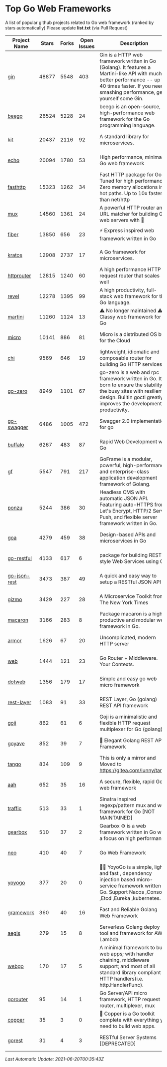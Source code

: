 # Top Go Web Frameworks
A list of popular github projects related to Go web framework (ranked by stars automatically)
Please update **list.txt** (via Pull Request)

| Project Name | Stars | Forks | Open Issues | Description | Last Commit |
| ------------ | ----- | ----- | ----------- | ----------- | ----------- |
| [gin](https://github.com/gin-gonic/gin) | 48877 | 5548 | 403 | Gin is a HTTP web framework written in Go (Golang). It features a Martini-like API with much better performance -- up to 40 times faster. If you need smashing performance, get yourself some Gin. | 2021-06-03 12:12:51 |
| [beego](https://github.com/beego/beego) | 26524 | 5228 | 24 | beego is an open-source, high-performance web framework for the Go programming language. | 2021-06-16 14:13:10 |
| [kit](https://github.com/go-kit/kit) | 20437 | 2116 | 92 | A standard library for microservices. | 2021-06-19 13:19:34 |
| [echo](https://github.com/labstack/echo) | 20094 | 1780 | 53 | High performance, minimalist Go web framework | 2021-06-13 17:33:08 |
| [fasthttp](https://github.com/valyala/fasthttp) | 15323 | 1262 | 34 | Fast HTTP package for Go. Tuned for high performance. Zero memory allocations in hot paths. Up to 10x faster than net/http | 2021-06-18 13:46:40 |
| [mux](https://github.com/gorilla/mux) | 14560 | 1361 | 24 | A powerful HTTP router and URL matcher for building Go web servers with 🦍 | 2020-09-12 19:20:56 |
| [fiber](https://github.com/gofiber/fiber) | 13850 | 656 | 23 | ⚡️ Express inspired web framework written in Go | 2021-06-17 20:03:59 |
| [kratos](https://github.com/go-kratos/kratos) | 12908 | 2737 | 17 | A Go framework for microservices. | 2021-06-19 15:47:40 |
| [httprouter](https://github.com/julienschmidt/httprouter) | 12815 | 1240 | 60 | A high performance HTTP request router that scales well | 2020-09-21 13:50:23 |
| [revel](https://github.com/revel/revel) | 12278 | 1395 | 99 | A high productivity, full-stack web framework for the Go language. | 2020-07-12 05:57:36 |
| [martini](https://github.com/go-martini/martini) | 11260 | 1124 | 13 | ⚠️ No longer maintained ⚠️  Classy web framework for Go | 2017-01-21 21:58:54 |
| [micro](https://github.com/micro/micro) | 10141 | 886 | 81 | Micro is a distributed OS built for the Cloud | 2021-06-16 12:32:13 |
| [chi](https://github.com/go-chi/chi) | 9569 | 646 | 19 | lightweight, idiomatic and composable router for building Go HTTP services | 2021-04-29 22:40:05 |
| [go-zero](https://github.com/tal-tech/go-zero) | 8949 | 1101 | 67 | go-zero is a web and rpc framework written in Go. It's born to ensure the stability of the busy sites with resilient design. Builtin goctl greatly improves the development productivity. | 2021-06-17 10:46:16 |
| [go-swagger](https://github.com/go-swagger/go-swagger) | 6486 | 1005 | 472 | Swagger 2.0 implementation for go | 2021-04-18 22:09:06 |
| [buffalo](https://github.com/gobuffalo/buffalo) | 6267 | 483 | 87 | Rapid Web Development w/ Go | 2021-04-26 13:14:08 |
| [gf](https://github.com/gogf/gf) | 5547 | 791 | 217 | GoFrame is a modular, powerful, high-performance and enterprise-class application development framework of Golang.  | 2021-06-18 07:27:49 |
| [ponzu](https://github.com/ponzu-cms/ponzu) | 5244 | 386 | 30 | Headless CMS with automatic JSON API. Featuring auto-HTTPS from Let's Encrypt, HTTP/2 Server Push, and flexible server framework written in Go. | 2020-01-02 00:14:32 |
| [goa](https://github.com/goadesign/goa) | 4279 | 459 | 38 | Design-based APIs and microservices in Go | 2021-06-19 18:03:20 |
| [go-restful](https://github.com/emicklei/go-restful) | 4133 | 617 | 6 | package for building REST-style Web Services using Go | 2021-04-12 10:22:02 |
| [go-json-rest](https://github.com/ant0ine/go-json-rest) | 3473 | 387 | 49 | A quick and easy way to setup a RESTful JSON API | 2017-09-13 04:12:08 |
| [gizmo](https://github.com/nytimes/gizmo) | 3429 | 227 | 28 | A Microservice Toolkit from The New York Times | 2021-04-30 15:27:05 |
| [macaron](https://github.com/go-macaron/macaron) | 3166 | 283 | 8 | Package macaron is a high productive and modular web framework in Go. | 2020-11-13 12:00:30 |
| [armor](https://github.com/labstack/armor) | 1626 | 67 | 20 | Uncomplicated, modern HTTP server | 2019-08-03 18:10:09 |
| [web](https://github.com/gocraft/web) | 1444 | 121 | 23 | Go Router + Middleware. Your Contexts. | 2019-02-07 15:06:52 |
| [dotweb](https://github.com/devfeel/dotweb) | 1356 | 179 | 17 | Simple and easy go web micro framework | 2021-04-20 05:49:58 |
| [rest-layer](https://github.com/rs/rest-layer) | 1083 | 91 | 33 | REST Layer, Go (golang) REST API framework | 2019-12-05 10:17:11 |
| [goji](https://github.com/goji/goji) | 862 | 61 | 6 | Goji is a minimalistic and flexible HTTP request multiplexer for Go (golang) | 2019-01-26 23:58:29 |
| [goyave](https://github.com/go-goyave/goyave) | 852 | 39 | 7 | 🍐 Elegant Golang REST API Framework | 2021-05-28 14:18:51 |
| [tango](https://github.com/lunny/tango) | 834 | 109 | 9 | This is only a mirror and Moved to https://gitea.com/lunny/tango | 2019-05-17 03:31:10 |
| [aah](https://github.com/go-aah/aah) | 652 | 35 | 16 | A secure, flexible, rapid Go web framework | 2020-09-02 02:31:20 |
| [traffic](https://github.com/gravityblast/traffic) | 513 | 33 | 1 | Sinatra inspired regexp/pattern mux and web framework for Go [NOT MAINTAINED] | 2015-11-26 21:31:07 |
| [gearbox](https://github.com/gogearbox/gearbox) | 510 | 37 | 2 | Gearbox :gear: is a web framework written in Go with a focus on high performance | 2021-05-24 08:29:23 |
| [neo](https://github.com/ivpusic/neo) | 410 | 40 | 7 | Go Web Framework | 2017-08-14 23:54:31 |
| [yoyogo](https://github.com/yoyofx/yoyogo) | 377 | 20 | 0 | 🦄🌈 YoyoGo is a simple, light and fast , dependency injection based micro-service framework written in Go. Support Nacos ,Consoul ,Etcd ,Eureka ,kubernetes. | 2021-06-08 03:42:35 |
| [gramework](https://github.com/gramework/gramework) | 360 | 40 | 16 | Fast and Reliable Golang Web Framework | 2020-01-21 17:51:59 |
| [aegis](https://github.com/tmaiaroto/aegis) | 279 | 15 | 8 | Serverless Golang deploy tool and framework for AWS Lambda | 2019-07-28 17:59:41 |
| [webgo](https://github.com/bnkamalesh/webgo) | 170 | 17 | 5 | A minimal framework to build web apps; with handler chaining, middleware support; and most of all standard library compliant HTTP handlers(i.e. http.HandlerFunc). | 2021-02-14 13:44:10 |
| [gorouter](https://github.com/vardius/gorouter) | 95 | 14 | 1 | Go Server/API micro framework, HTTP request router, multiplexer, mux | 2021-06-17 07:32:27 |
| [copper](https://github.com/gocopper/copper) | 35 | 3 | 0 | 🚀‏‏‎    ‎‏‏‎‏‏‎‎‎‎‎‎Copper is a Go toolkit complete with everything you need to build web apps. | 2021-05-21 00:17:06 |
| [gorest](https://github.com/tideland/gorest) | 31 | 4 | 3 | RESTful Server Systems [DEPRECATED] | 2017-11-10 13:00:37 |

*Last Automatic Update: 2021-06-20T00:35:43Z*